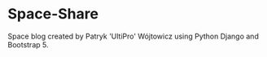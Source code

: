 # Space-Share
Space blog created by Patryk 'UltiPro' Wójtowicz using Python Django and Bootstrap 5.
